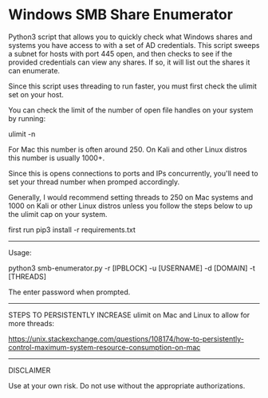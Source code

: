 # Windows SMB Share Enumerator

Python3 script that allows you to quickly check what Windows shares and systems you have access to with a set of AD credentials. This script sweeps a subnet for hosts with port 445 open, and then checks to see if the provided credentials can view any shares. If so, it will list out the shares it can enumerate.

Since this script uses threading to run faster, you must first check the ulimit set on your host.

You can check the limit of the number of open file handles on your system by running:

ulimit -n

For Mac this number is often around 250. On Kali and other Linux distros this number is usually 1000+.

Since this is opens connections to ports and IPs concurrently, you'll need to set your thread number when promped accordingly.

Generally, I would recommend setting threads to 250 on Mac systems and 1000 on Kali or other Linux distros unless you follow the steps below to up the ulimit cap on your system.

first run pip3 install -r requirements.txt

-------------------------

Usage:

python3 smb-enumerator.py -r [IPBLOCK] -u [USERNAME] -d [DOMAIN] -t [THREADS]

The enter password when prompted.


-------------------------

STEPS TO PERSISTENTLY INCREASE ulimit on Mac and Linux to allow for more threads:

https://unix.stackexchange.com/questions/108174/how-to-persistently-control-maximum-system-resource-consumption-on-mac

------------------------

DISCLAIMER

Use at your own risk. Do not use without the appropriate authorizations.

